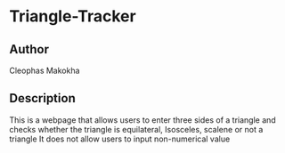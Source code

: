 # Triangle-Tracker

## Author
Cleophas Makokha

## Description
This is a webpage that allows users to enter three sides of a triangle and checks whether the triangle is equilateral, Isosceles, scalene or not a triangle
It does not allow users to input non-numerical value
